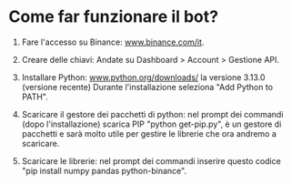 # Come far funzionare il bot?


1) Fare l'accesso su Binance: www.binance.com/it.


2) Creare delle chiavi:
   Andate su Dashboard > Account > Gestione API.


3) Installare Python: www.python.org/downloads/ la versione 3.13.0 (versione recente)
   Durante l'installazione seleziona "Add Python to PATH".


4) Scaricare il gestore dei pacchetti di python:
   nel prompt dei commandi (dopo l'installazione) scarica PIP "python get-pip.py", è un gestore di pacchetti e sarà molto utile per gestire le librerie che ora andremo a scaricare.


5) Scaricare le librerie:
   nel prompt dei commandi inserire questo codice "pip install numpy pandas python-binance".
   


   

